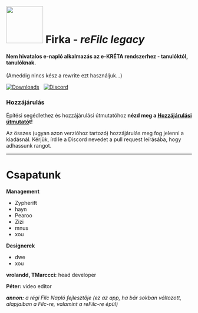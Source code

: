 # <img src="https://raw.githubusercontent.com/QwIT-Development/app-legacy/2d22a8de31de8a46424a3a3dafb686f7f21942d9/dave.gif" alt width="100px"> Firka - *reFilc legacy*

#### Nem hivatalos e-napló alkalmazás az e-KRÉTA rendszerhez - tanulóktól, tanulóknak.

(Ameddig nincs kész a rewrite ezt használjuk...)

[![Downloads](https://img.shields.io/github/downloads-pre/QwIT-Development/app-legacy/total?&logo=github&label=Downloads)](https://github.com/QwIT-Development/app-legacy/releases) &nbsp; [![Discord](https://img.shields.io/discord/1111649116020285532?logo=discord&label=Discord)](https://discord.gg/6DvjyPAw2T)

### Hozzájárulás

Építési segédlethez és hozzájárulási útmutatóhoz
**nézd meg a [Hozzájárulási útmutató](CONTRIBUTING.md)t!**

Az összes (ugyan azon verzióhoz tartozó) hozzájárulás meg fog jelenni a kiadásnál. Kérjük, írd le a Discord nevedet a pull request leírásába, hogy adhassunk rangot.

-------

# Csapatunk

**Management**
- Zypherift
- hayn
- Pearoo
- Zizi
- mnus
- xou

**Designerek**
- dwe
- xou

**vrolandd, TMarccci:** head developer

**Péter:** video editor

***annon:** a régi Filc Napló fejlesztője (ez az app, ha bár sokban változott, alapjaiban a Filc-re, valamint a reFilc-re épül)*
